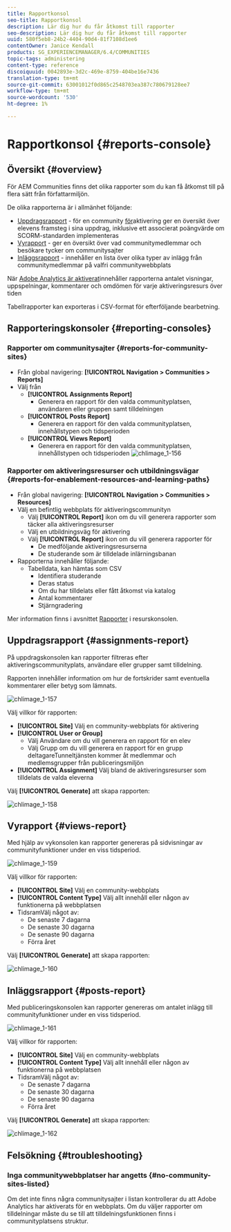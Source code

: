 ```yaml
---
title: Rapportkonsol
seo-title: Rapportkonsol
description: Lär dig hur du får åtkomst till rapporter
seo-description: Lär dig hur du får åtkomst till rapporter
uuid: 580f5eb8-24b2-4404-90d4-81f7108d1ee6
contentOwner: Janice Kendall
products: SG_EXPERIENCEMANAGER/6.4/COMMUNITIES
topic-tags: administering
content-type: reference
discoiquuid: 0042893e-3d2c-469e-8759-404be16e7436
translation-type: tm+mt
source-git-commit: 63001012f0d865c2548703ea387c780679128ee7
workflow-type: tm+mt
source-wordcount: '530'
ht-degree: 1%

---
```



# Rapportkonsol {#reports-console}

## Översikt {#overview}

För AEM Communities finns det olika rapporter som du kan få åtkomst till på flera sätt från författarmiljön.

De olika rapporterna är i allmänhet följande:

* [Uppdragsrapport](#assignments-report) - för en community [för](overview.md#enablement-community)aktivering ger en översikt över elevens framsteg i sina uppdrag, inklusive ett associerat poängvärde om SCORM-standarden implementeras
* [Vyrapport](#views-report) - ger en översikt över vad communitymedlemmar och besökare tycker om communitysajter
* [Inläggsrapport](#posts-report) - innehåller en lista över olika typer av inlägg från communitymedlemmar på valfri communitywebbplats

När [Adobe Analytics är aktiverat](sites-console.md#analytics)innehåller rapporterna antalet visningar, uppspelningar, kommentarer och omdömen för varje aktiveringsresurs över tiden

Tabellrapporter kan exporteras i CSV-format för efterföljande bearbetning.

## Rapporteringskonsoler {#reporting-consoles}

### Rapporter om communitysajter {#reports-for-community-sites}

* Från global navigering: **[!UICONTROL Navigation > Communities > Reports]**
* Välj från
   * **[!UICONTROL Assignments Report]**
      * Generera en rapport för den valda communityplatsen, användaren eller gruppen samt tilldelningen
   * **[!UICONTROL Posts Report]**
      * Generera en rapport för den valda communityplatsen, innehållstypen och tidsperioden
   * **[!UICONTROL Views Report]**
      * Generera en rapport för den valda communityplatsen, innehållstypen och tidsperioden
         ![chlimage_1-156](assets/chlimage_1-156.png)

### Rapporter om aktiveringsresurser och utbildningsvägar {#reports-for-enablement-resources-and-learning-paths}

* Från global navigering: **[!UICONTROL Navigation > Communities > Resources]**
* Välj en befintlig webbplats för aktiveringscommunityn
   * Välj **[!UICONTROL Report]** ikon om du vill generera rapporter som täcker alla aktiveringsresurser
   * Välj en utbildningsväg för aktivering
   * Välj **[!UICONTROL Report]** ikon om du vill generera rapporter för
      * De medföljande aktiveringsresurserna
      * De studerande som är tilldelade inlärningsbanan
* Rapporterna innehåller följande:
   * Tabelldata, kan hämtas som CSV
      * Identifiera studerande
      * Deras status
      * Om du har tilldelats eller fått åtkomst via katalog
      * Antal kommentarer
      * Stjärngradering

Mer information finns i avsnittet [Rapporter](resources.md#report) i resurskonsolen.

## Uppdragsrapport {#assignments-report}

På uppdragskonsolen kan rapporter filtreras efter aktiveringscommunityplats, användare eller grupper samt tilldelning.

Rapporten innehåller information om hur de fortskrider samt eventuella kommentarer eller betyg som lämnats.

![chlimage_1-157](assets/chlimage_1-157.png)

Välj villkor för rapporten:

* **[!UICONTROL Site]**
Välj en community-webbplats för aktivering
* **[!UICONTROL User or Group]**
   * Välj Användare om du vill generera en rapport för en elev
   * Välj Grupp om du vill generera en rapport för en grupp deltagareTunneltjänsten kommer åt medlemmar och medlemsgrupper från publiceringsmiljön
* **[!UICONTROL Assignment]**
Välj bland de aktiveringsresurser som tilldelats de valda eleverna

Välj **[!UICONTROL Generate]** att skapa rapporten:

![chlimage_1-158](assets/chlimage_1-158.png)

## Vyrapport {#views-report}

Med hjälp av vykonsolen kan rapporter genereras på sidvisningar av communityfunktioner under en viss tidsperiod.

![chlimage_1-159](assets/chlimage_1-159.png)

Välj villkor för rapporten:

* **[!UICONTROL Site]**
Välj en community-webbplats
* **[!UICONTROL Content Type]**
Välj allt innehåll eller någon av funktionerna på webbplatsen
* TidsramVälj något av:
   * De senaste 7 dagarna
   * De senaste 30 dagarna
   * De senaste 90 dagarna
   * Förra året

Välj **[!UICONTROL Generate]** att skapa rapporten:

![chlimage_1-160](assets/chlimage_1-160.png)

## Inläggsrapport {#posts-report}

Med publiceringskonsolen kan rapporter genereras om antalet inlägg till communityfunktioner under en viss tidsperiod.

![chlimage_1-161](assets/chlimage_1-161.png)

Välj villkor för rapporten:

* **[!UICONTROL Site]**
Välj en community-webbplats
* **[!UICONTROL Content Type]**
Välj allt innehåll eller någon av funktionerna på webbplatsen
* TidsramVälj något av:
   * De senaste 7 dagarna
   * De senaste 30 dagarna
   * De senaste 90 dagarna
   * Förra året

Välj **[!UICONTROL Generate]** att skapa rapporten:

![chlimage_1-162](assets/chlimage_1-162.png)

## Felsökning {#troubleshooting}

### Inga communitywebbplatser har angetts {#no-community-sites-listed}

Om det inte finns några communitysajter i listan kontrollerar du att Adobe Analytics har aktiverats för en webbplats. Om du väljer rapporter om tilldelningar måste du se till att tilldelningsfunktionen finns i communityplatsens struktur.
